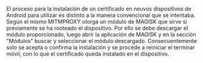 El proceso para la instalación de un certificado en neuvos dispositivos de Android para utilizar es distinto a la manera convencional que se intentaba. 
Según el mismo MITMPROXY otorga un módulo de MAGISK que sirve si previamente se ha rooteado el dispositivo.
Por ello se debe descargar el módulo proporcionado, luego abrir la aplicación de MAGISK y en la sección "Módulos" buscar y seleccionar el módulo descargado.
Consecuentemente solo se acepta o confirma la instalación y se procede a reiniciar el terminar móvil, con lo que el certificado queda instalado en el dispositivo.
